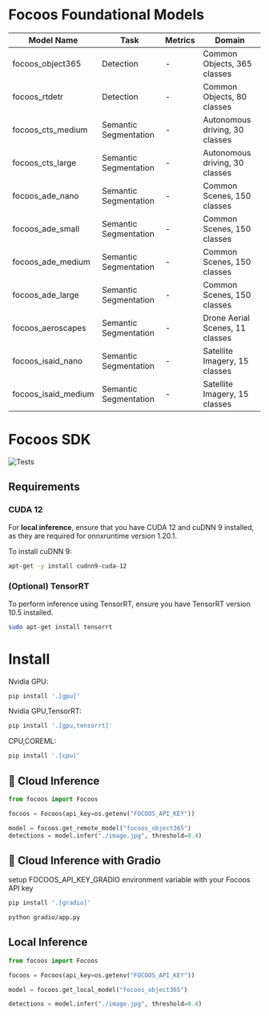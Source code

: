 # Focoos Foundational Models

| Model Name          | Task                  | Metrics | Domain                          |
| ------------------- | --------------------- | ------- | ------------------------------- |
| focoos_object365    | Detection             | -       | Common Objects, 365 classes     |
| focoos_rtdetr       | Detection             | -       | Common Objects, 80 classes      |
| focoos_cts_medium   | Semantic Segmentation | -       | Autonomous driving, 30 classes  |
| focoos_cts_large    | Semantic Segmentation | -       | Autonomous driving, 30 classes  |
| focoos_ade_nano     | Semantic Segmentation | -       | Common Scenes, 150 classes      |
| focoos_ade_small    | Semantic Segmentation | -       | Common Scenes, 150 classes      |
| focoos_ade_medium   | Semantic Segmentation | -       | Common Scenes, 150 classes      |
| focoos_ade_large    | Semantic Segmentation | -       | Common Scenes, 150 classes      |
| focoos_aeroscapes   | Semantic Segmentation | -       | Drone Aerial Scenes, 11 classes |
| focoos_isaid_nano   | Semantic Segmentation | -       | Satellite Imagery, 15 classes   |
| focoos_isaid_medium | Semantic Segmentation | -       | Satellite Imagery, 15 classes   |

# Focoos SDK

![Tests](https://github.com/FocoosAI/focoos/actions/workflows/test.yml/badge.svg??event=push&branch=main)

## Requirements

### CUDA 12

For **local inference**, ensure that you have CUDA 12 and cuDNN 9 installed, as they are required for onnxruntime version 1.20.1.

To install cuDNN 9:

```bash
apt-get -y install cudnn9-cuda-12
```

### (Optional) TensorRT

To perform inference using TensorRT, ensure you have TensorRT version 10.5 installed.

```bash
sudo apt-get install tensorrt
```

# Install

Nvidia GPU:

```bash
pip install '.[gpu]'
```

Nvidia GPU,TensorRT:

```bash
pip install '.[gpu,tensorrt]'
```

CPU,COREML:

```bash
pip install '.[cpu]'
```

## 🤖 Cloud Inference

```python
from focoos import Focoos

focoos = Focoos(api_key=os.getenv("FOCOOS_API_KEY"))

model = focoos.get_remote_model("focoos_object365")
detections = model.infer("./image.jpg", threshold=0.4)
```

## 🤖 Cloud Inference with Gradio

setup FOCOOS_API_KEY_GRADIO environment variable with your Focoos API key

```bash
pip install '.[gradio]'
```

```bash
python gradio/app.py
```

## Local Inference

```python
from focoos import Focoos

focoos = Focoos(api_key=os.getenv("FOCOOS_API_KEY"))

model = focoos.get_local_model("focoos_object365")

detections = model.infer("./image.jpg", threshold=0.4)
```
